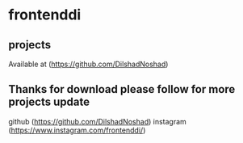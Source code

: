 # frontenddi

  
## projects
Available at (https://github.com/DilshadNoshad)
  
## Thanks for download please follow for more projects update
github (https://github.com/DilshadNoshad)
instagram (https://www.instagram.com/frontenddi/)
